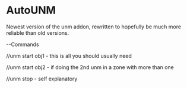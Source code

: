 # AutoUNM
Newest version of the unm addon, rewritten to hopefully be much more reliable than old versions.  

--Commands

//unm start obj1 - this is all you should usually need

//unm start obj2 - if doing the 2nd unm in a zone with more than one

//unm stop - self explanatory
